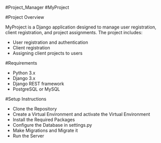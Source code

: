 #Project_Manager
#MyProject

#Project Overview

MyProject is a Django application designed to manage user registration, client registration, and project assignments. The project includes:

- User registration and authentication
- Client registration
- Assigning client projects to users

#Requirements

- Python 3.x
- Django 3.x
- Django REST framework
- PostgreSQL or MySQL 

#Setup Instructions

- Clone the Repository
- Create a Virtual Environment and activate the Virtual Environment
- Install the Required Packages
- Configure the Database in settings.py
- Make Migrations and Migrate it
- Run the Server

